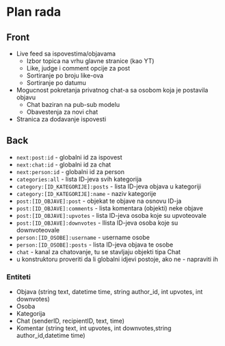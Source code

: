 # Plan rada

## Front

- Live feed sa ispovestima/objavama
  - Izbor topica na vrhu glavne stranice (kao YT)
  - Like, judge i comment opcije za post
  - Sortiranje po broju like-ova
  - Sortiranje po datumu
- Mogucnost pokretanja privatnog chat-a sa osobom koja je postavila objavu
  - Chat baziran na pub-sub modelu
  - Obavestenja za novi chat
- Stranica za dodavanje ispovesti

## Back

- ```next:post:id``` - globalni id za ispovest
- ```next:chat:id``` - globalni id za chat
- ```next:person:id``` - globalni id za person
- ```categories:all``` - lista ID-jeva svih kategorija
- ```category:[ID_KATEGORIJE]:posts``` - lista ID-jeva objava u kategoriji
- ```category:[ID_KATEGORIJE]:name``` - naziv kategorije
- ```post:[ID_OBJAVE]:post``` - objekat te objave na osnovu ID-ja
- ```post:[ID_OBJAVE]:comments``` - lista komentara (objekti) neke objave
- ```post:[ID_OBJAVE]:upvotes``` - lista ID-jeva osoba koje su upvoteovale
- ```post:[ID_OBJAVE]:downvotes``` - llista ID-jeva osoba koje su downvoteovale
- ```person:[ID_OSOBE]:username``` - username osobe
- ```person:[ID_OSOBE]:posts``` - lista ID-jeva objava te osobe
- ```chat``` - kanal za chatovanje, tu se stavljaju objekti tipa Chat
- u konstruktoru proveriti da li globalni idjevi postoje, ako ne - napraviti ih

### Entiteti

- Objava (string text, datetime time, string author_id, int upvotes, int downvotes)
- Osoba
- Kategorija
- Chat (senderID, recipientID, text, time)
- Komentar (string text, int upvotes, int downvotes,string author_id,datetime time)
